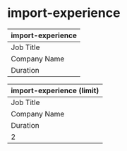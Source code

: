 # import-experience

| import-experience |
| :---- |
| Job Title |
| Company Name |
| Duration |

| import-experience (limit) |
| :---- |
| Job Title |
| Company Name |
| Duration |
| 2 |
